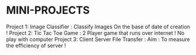 # MINI-PROJECTS
Project 1: Image Classifier : Classify Images On the base of date of creation !
Project 2: Tic Tac Toe Game : 2 Player game that runs over internet ! No play with computer
Project 3: Client Server File Transfer : Aim  : To measure the efficiency of server !
